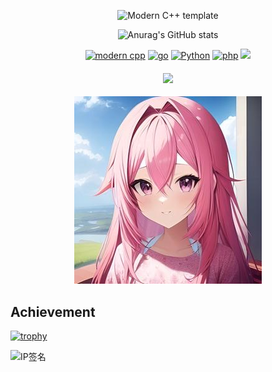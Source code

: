 <div id="title" align=center>
<script async src="http://hk-03.starryfrp.com:31052/script.js" data-website-id="dd905cab-132e-40d2-8e34-587248ee6b49"></script>

![Modern C++ template][github-sub-title:img]

![Anurag's GitHub stats](https://github-readme-stats.vercel.app/api?username=JQ-Origin&show_icons=true&theme=radical)


[![modern cpp](https://img.shields.io/badge/Code-C++-purple)]() 
[![go](https://img.shields.io/badge/Code-Golang-blue)]() 
[![Python](https://img.shields.io/badge/Code-Python-green)]() 
[![php](https://img.shields.io/badge/Code-PHP-yello)]() 
![](https://img.shields.io/badge/讨厌-学习-yellow) 


#### <div align="center">![](https://komarev.com/ghpvc/?username=JQ-Origin&label=views-count)</div>

</div>
<div align=center><img src="image/102940815.jpg" alt="ME"></div>


[github-sub-title:img]: https://readme-typing-svg.herokuapp.com?font=Segoe+Script&center=true&lines=JQ-Origin.

## Achievement

[![trophy](https://github-profile-trophy.vercel.app/?username=JQ-Origin)](https://github.com/ryo-ma/github-profile-trophy)


![IP签名](https://tool.lu/netcard/)

